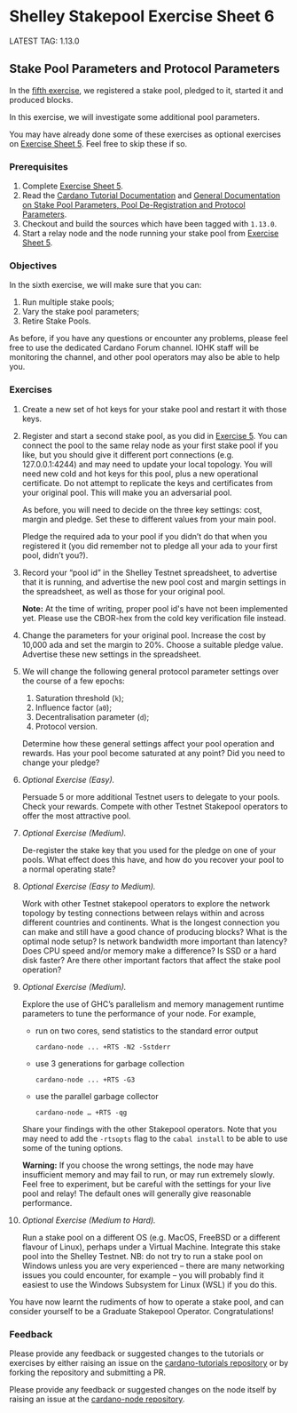 # Shelley Stakepool Exercise Sheet 6

LATEST TAG: 1.13.0

## Stake Pool Parameters and Protocol Parameters

In the [fifth exercise](Exercise-5.md),
we registered a stake pool, pledged to it, started it and produced blocks.

In this exercise, we will investigate some additional pool parameters.

You may have already done some of these exercises as optional exercises on
[Exercise Sheet 5](Exercise-5.md). Feel free to skip these if so.

### Prerequisites

1. 	Complete [Exercise Sheet 5](Exercise-5.md).
2. 	Read the
    [Cardano Tutorial Documentation](https://github.com/input-output-hk/cardano-tutorials)
    and [General Documentation on Stake Pool Parameters, Pool De-Registration and Protocol Parameters](https://testnets.cardano.org).
3. 	Checkout and build the sources which have been tagged with `1.13.0`.
4. 	Start a relay node and the node running your stake pool from [Exercise Sheet 5](Exercise-5.md).

### Objectives

In the sixth exercise, we will make sure that you can:

1. 	Run multiple stake pools;
2. 	Vary the stake pool parameters;
3. 	Retire Stake Pools.

As before, if you have any questions or encounter any problems, please feel free to use the dedicated Cardano Forum channel.  IOHK staff will be monitoring the channel, and other pool operators may also be able to help you.


### Exercises

1. 	Create a new set of hot keys for your stake pool and restart it with those keys.

2. 	Register and start a second stake pool, as you did in [Exercise 5](Exercise-5.md).
    You can connect the pool to the same relay node as your first stake pool if you like,
    but you should give it different port connections (e.g. 127.0.0.1:4244)
    and may need to update your local topology.
    You will need new cold and hot keys for this pool, plus a new operational certificate.
    Do not attempt to replicate the keys and certificates from your original pool.
    This will make you an adversarial pool.

    As before, you will need to decide on the three key settings: cost, margin and pledge.
    Set these to different values from your main pool.

    Pledge the required ada to your pool if you didn’t do that when you registered it
    (you did remember not to pledge all your ada to your first pool, didn’t you?).

3. 	Record your “pool id” in the Shelley Testnet spreadsheet, to advertise that it is running,
    and advertise the new pool cost and margin settings in the spreadsheet,
    as well as those for your original pool.

    __Note:__ At the time of writing, proper pool id's have not been implemented yet.
    Please use the CBOR-hex from the cold key verification file instead.

4. 	Change the parameters for your original pool.
    Increase the cost by 10,000 ada and set the margin to 20%.
    Choose a suitable pledge value.
    Advertise these new settings in the spreadsheet.

5. 	We will change the following general protocol parameter settings over the course of a few epochs:

    1.  Saturation threshold (`k`);
    2.  Influence factor (`a0`);
    3.  Decentralisation parameter (`d`);
    4.  Protocol version.

    Determine how these general settings affect your pool operation and rewards.
    Has your pool become saturated at any point?
    Did you need to change your pledge?

6.  _Optional Exercise (Easy)._

    Persuade 5 or more additional Testnet users to delegate to your pools.
    Check your rewards.
    Compete with other Testnet Stakepool operators to offer the most attractive pool.

7. 	_Optional Exercise (Medium)._

    De-register the stake key that you used for the pledge on one of your pools.
    What effect does this have, and how do you recover your pool to a normal operating state?

8. 	_Optional Exercise (Easy to Medium)._

    Work with other Testnet stakepool operators to explore the network topology
    by testing connections between relays within and across different countries and continents.
    What is the longest connection you can make and still have a good chance of producing blocks?
    What is the optimal node setup? Is network bandwidth more important than latency?
    Does CPU speed and/or memory make a difference?
    Is SSD or a hard disk faster?
    Are there other important factors that affect the stake pool operation?

9. 	_Optional Exercise (Medium)._

    Explore the use of GHC’s parallelism and memory management runtime parameters
    to tune the performance of your node. For example,

    -   run on two cores, send statistics to the standard error output

            cardano-node ... +RTS -N2 -Sstderr

    -   use 3 generations for garbage collection

            cardano-node ... +RTS -G3

    -   use the parallel garbage collector

            cardano-node … +RTS -qg

    Share your findings with the other Stakepool operators.
    Note that you may need to add the `-rtsopts` flag to the `cabal install`
    to be able to use some of the tuning options.

    __Warning:__ If you choose the wrong settings,
    the node may have insufficient memory and may fail to run, or may run extremely slowly.
    Feel free to experiment, but be careful with the settings for your live pool and relay!
    The default ones will generally give reasonable performance.

10. _Optional Exercise (Medium to Hard)._

    Run a stake pool on a different OS (e.g. MacOS, FreeBSD or a different flavour of Linux),
    perhaps under a Virtual Machine.
    Integrate this stake pool into the Shelley Testnet.
    NB: do not try to run a stake pool on Windows unless you are very experienced –
    there are many networking issues you could encounter, for example –
    you will probably find it easiest to use the Windows Subsystem for Linux (WSL) if you do this.


You have now learnt the rudiments of how to operate a stake pool,
and can consider yourself to be a Graduate Stakepool Operator.
Congratulations!


### Feedback

Please provide any feedback or suggested changes to the tutorials or exercises by either raising an issue on the [cardano-tutorials repository](https://github.com/input-output-hk/cardano-tutorials) or by forking the repository and submitting a PR.

Please provide any feedback or suggested changes on the node itself by raising an issue at the [cardano-node repository](https://github.com/input-output-hk/cardano-node).

